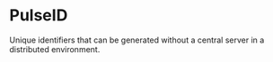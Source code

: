 # PulseID
Unique identifiers that can be generated without a central server in a distributed environment.
